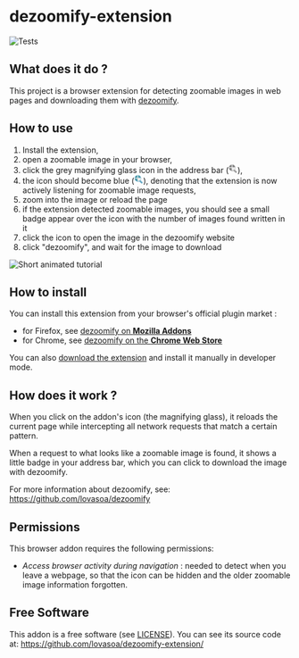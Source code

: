 # dezoomify-extension

![Tests](https://github.com/lovasoa/dezoomify-extension/workflows/Tests/badge.svg)

## What does it do ?
This project is a browser extension for detecting zoomable images in web pages and downloading them with [dezoomify](https://github.com/lovasoa/dezoomify).

## How to use
1. Install the extension,
1. open a zoomable image in your browser,
1. click the grey magnifying glass icon in the address bar (<img src="./icons/grey/icon-24.png" width=16 height=16/>),
1. the icon should become blue (<img src="./icons/color/icon-24.png" width=16 height=16/>), denoting that the extension is now actively listening for zoomable image requests,
1. zoom into the image or reload the page
1. if the extension detected zoomable images, you should see a small badge appear over the icon with the number of images found written in it
1. click the icon to open the image in the dezoomify website
1. click "dezoomify", and wait for the image to download

![Short animated tutorial](https://user-images.githubusercontent.com/552629/76173337-e7ce3780-619e-11ea-9171-ed47a74cafbe.gif)

## How to install
You can install this extension from your browser's official plugin market :
 - for Firefox, see [dezoomify on **Mozilla Addons**](https://addons.mozilla.org/en-US/firefox/addon/dezoomify/)
 - for Chrome, see [dezoomify on the **Chrome Web Store**](https://chrome.google.com/webstore/detail/dezoomify/iapjjopjejpelnfdonefbffahmcndfbm)

You can also [download the extension](https://github.com/lovasoa/dezoomify-extension/releases) and install it manually in developer mode.

## How does it work ?

When you click on the addon's icon (the magnifying glass), it reloads the current page
while intercepting all network requests that match a certain pattern.

When a request to what looks like a zoomable image is found,
it shows a little badge in your address bar, which you can click 
to download the image with dezoomify.

For more information about dezoomify, see: https://github.com/lovasoa/dezoomify

## Permissions

This browser addon requires the following permissions:

 - *Access browser activity during navigation* :
    needed to detect when you leave a webpage, so that the icon can be hidden and the older zoomable image information forgotten.

## Free Software
This addon is a free software (see [LICENSE](./LICENSE)).
You can see its source code at: https://github.com/lovasoa/dezoomify-extension/
